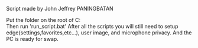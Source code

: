 Script made by John Jeffrey PANINGBATAN	

Put the folder on the root of C:\
Then run 'run_script.bat'
After all the scripts you will still need to setup edge(settings,favorites,etc...),
user image, and microphone privacy.
And the PC is ready for swap.